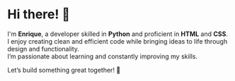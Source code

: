 # Hi there! 👋  
I'm **Enrique**, a developer skilled in **Python** and proficient in **HTML** and **CSS**.  
I enjoy creating clean and efficient code while bringing ideas to life through design and functionality.  
I’m passionate about learning and constantly improving my skills.  

Let’s build something great together! 🚀  
